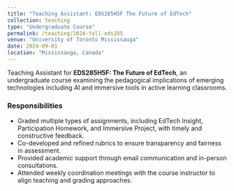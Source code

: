 ```yaml
---
title: "Teaching Assistant: EDS285H5F The Future of EdTech"
collection: teaching
type: "Undergraduate Course"
permalink: /teaching/2024-fall-eds285
venue: "University of Toronto Mississauga"
date: 2024-09-01
location: "Mississauga, Canada"
---
```


Teaching Assistant for **EDS285H5F: The Future of EdTech**, an undergraduate course examining the pedagogical implications of emerging technologies including AI and immersive tools in active learning classrooms.

### Responsibilities
- Graded multiple types of assignments, including EdTech Insight, Participation Homework, and Immersive Project, with timely and constructive feedback.
- Co-developed and refined rubrics to ensure transparency and fairness in assessment.
- Provided academic support through email communication and in-person consultations.
- Attended weekly coordination meetings with the course instructor to align teaching and grading approaches.
